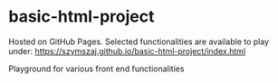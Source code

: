 # basic-html-project

Hosted on GitHub Pages. Selected functionalities are available to play under:
https://szymszaj.github.io/basic-html-project/index.html

Playground for various front end functionalities 
